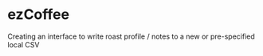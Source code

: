 # ezCoffee
Creating an interface to write roast profile / notes to a new or pre-specified local CSV 
